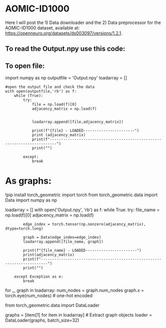 # AOMIC-ID1000
Here I will post the 1) Data downloader and the 2) Data preprocessor for the AOMIC-ID1000 dataset, available at: https://openneuro.org/datasets/ds003097/versions/1.2.1.

## To read the Output.npy use this code: 

## To open file:

import numpy as np
outputfile = 'Output.npy'
loadarray = []

    #open the output file and check the data
    with open(outputfile,'rb') as f:
        while (True):
            try:
                file = np.load(f)[0]
                adjacency_matrix = np.load(f)


                loadarray.append([file,adjacency_matrix])

                print(f"{file} - LOADED-----------------------")
                print (adjacency_matrix)
                print(f"-------------------------------------------------------------------------")
                print("")

            except:
                break

# As graphs:

!pip install torch_geometric
import torch
from torch_geometric.data import Data
import numpy as np

loadarray = []
with open('Output.npy', 'rb') as f:
    while True:
        try:
            file_name = np.load(f)[0]
            adjacency_matrix = np.load(f)

            edge_index = torch.tensor(np.nonzero(adjacency_matrix), dtype=torch.long)

            graph = Data(edge_index=edge_index)
            loadarray.append([file_name, graph])

            print(f"{file_name} - LOADED-----------------------")
            print(adjacency_matrix)
            print(f"-------------------------------------------------------------------------")
            print("")

        except Exception as e:
            break

for _, graph in loadarray:
    num_nodes = graph.num_nodes
    graph.x = torch.eye(num_nodes)  # one-hot encoded

from torch_geometric.data import DataLoader

graphs = [item[1] for item in loadarray]  # Extract graph objects
loader = DataLoader(graphs, batch_size=32)

